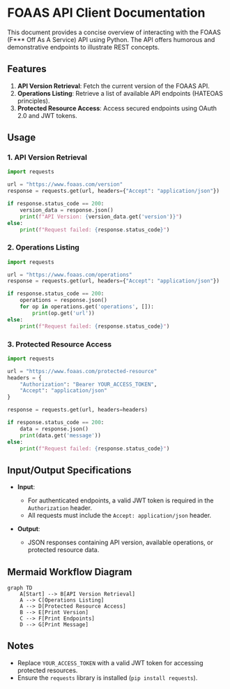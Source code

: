 # FOAAS API Client Documentation

This document provides a concise overview of interacting with the FOAAS (F*** Off As A Service) API using Python. The API offers humorous and demonstrative endpoints to illustrate REST concepts.

## Features

1. **API Version Retrieval**: Fetch the current version of the FOAAS API.
2. **Operations Listing**: Retrieve a list of available API endpoints (HATEOAS principles).
3. **Protected Resource Access**: Access secured endpoints using OAuth 2.0 and JWT tokens.

## Usage

### 1. API Version Retrieval
```python
import requests

url = "https://www.foaas.com/version"
response = requests.get(url, headers={"Accept": "application/json"})

if response.status_code == 200:
    version_data = response.json()
    print(f"API Version: {version_data.get('version')}")
else:
    print(f"Request failed: {response.status_code}")
```

### 2. Operations Listing
```python
import requests

url = "https://www.foaas.com/operations"
response = requests.get(url, headers={"Accept": "application/json"})

if response.status_code == 200:
    operations = response.json()
    for op in operations.get('operations', []):
        print(op.get('url'))
else:
    print(f"Request failed: {response.status_code}")
```

### 3. Protected Resource Access
```python
import requests

url = "https://www.foaas.com/protected-resource"
headers = {
    "Authorization": "Bearer YOUR_ACCESS_TOKEN",
    "Accept": "application/json"
}

response = requests.get(url, headers=headers)

if response.status_code == 200:
    data = response.json()
    print(data.get('message'))
else:
    print(f"Request failed: {response.status_code}")
```

## Input/Output Specifications

- **Input**:
  - For authenticated endpoints, a valid JWT token is required in the `Authorization` header.
  - All requests must include the `Accept: application/json` header.

- **Output**:
  - JSON responses containing API version, available operations, or protected resource data.

## Mermaid Workflow Diagram

```mermaid
graph TD
    A[Start] --> B[API Version Retrieval]
    A --> C[Operations Listing]
    A --> D[Protected Resource Access]
    B --> E[Print Version]
    C --> F[Print Endpoints]
    D --> G[Print Message]
```

## Notes

- Replace `YOUR_ACCESS_TOKEN` with a valid JWT token for accessing protected resources.
- Ensure the `requests` library is installed (`pip install requests`).